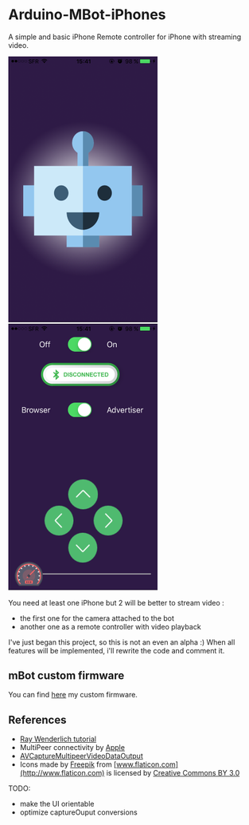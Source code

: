 # Arduino-MBot-iPhones
A simple and basic iPhone Remote controller for iPhone with streaming video.

<img src="Readme/launch.PNG" width="300"> <img src="Readme/in_app.PNG" width="300">

You need at least one iPhone but 2 will be better to stream video :
 - the first one for the camera attached to the bot
 - another one as a remote controller with video playback

I've just began this project, so this is not an even an alpha :)
When all features will be implemented, i'll rewrite the code and comment it.

## mBot custom firmware
You can find [here](https://github.com/YoannLeViavant/Arduino/tree/master/iPhone-BT) my custom firmware.

## References
- [Ray Wenderlich tutorial](https://www.raywenderlich.com/73306/arduino-tutorial-integrating-bluetooth-le-and-ios)
- MultiPeer connectivity by [Apple](https://www.youtube.com/watch?v=eNWOkm3e8qo&index=3&list=PLHdI2WEfrUznFdAYGgGF3IoJdWM6OtigZ)
- [AVCaptureMultipeerVideoDataOutput](https://github.com/pj4533/AVCaptureMultipeerVideoDataOutput)
- Icons made by [Freepik](http://www.freepik.com) from [www.flaticon.com](http://www.flaticon.com) is licensed by 
[Creative Commons BY 3.0](http://creativecommons.org/licenses/by/3.0/")

TODO:
- make the UI orientable
- optimize captureOuput conversions
